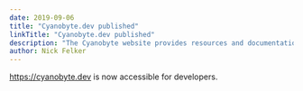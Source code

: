 ```yaml
---
date: 2019-09-06
title: "Cyanobyte.dev published"
linkTitle: "Cyanobyte.dev published"
description: "The Cyanobyte website provides resources and documentation"
author: Nick Felker
---
```


https://cyanobyte.dev is now accessible for developers.